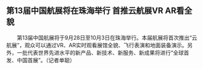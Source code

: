 ## 第13届中国航展将在珠海举行 首推云航展VR AR看全貌
　　第13届中国航展将于9月28日至10月3日在珠海举行。本届航展将首次推出“云航展”，观众可以通过VR、AR实时观看展馆全貌、飞行表演和地面装备演示。另外，一批代表世界先进水平的新产品、新技术、新服务、新成果将进行“全球首发、中国首展”。（记者单聪）

